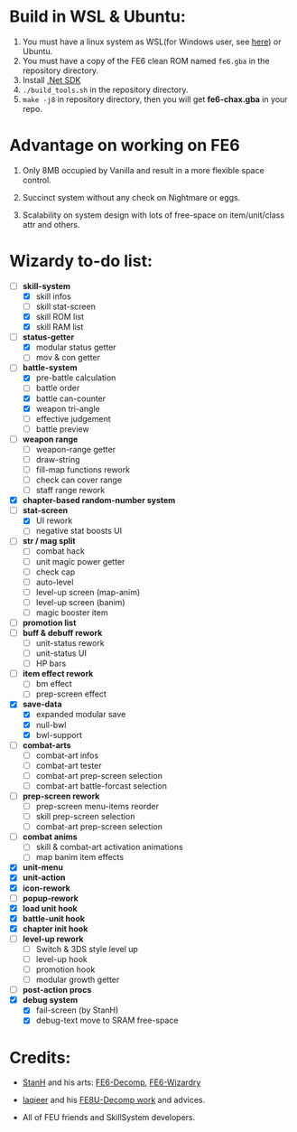 # Build in WSL & Ubuntu:
1. You must have a linux system as WSL(for Windows user, see [here](https://learn.microsoft.com/en-sg/windows/wsl/install)) or Ubuntu.
2. You must have a copy of the FE6 clean ROM named `fe6.gba` in the repository directory.
3. Install [.Net SDK](https://learn.microsoft.com/en-us/dotnet/core/install/linux-ubuntu#2004)
4. `./build_tools.sh` in the repository directory.
5. `make -j8` in repository directory, then you will get **fe6-chax.gba** in your repo.


# Advantage on working on FE6

1. Only 8MB occupied by Vanilla and result in a more flexible space control.

2. Succinct system without any check on Nightmare or eggs.

3. Scalability on system design with lots of free-space on item/unit/class attr and others.

# Wizardy to-do list:
- [ ] **skill-system**
	- [x] skill infos
	- [ ] skill stat-screen
	- [x] skill ROM list
	- [x] skill RAM list
- [ ] **status-getter**
	- [x] modular status getter
	- [ ] mov & con getter
- [ ] **battle-system**
	- [x] pre-battle calculation
	- [ ] battle order
	- [x] battle can-counter
	- [x] weapon tri-angle
	- [ ] effective judgement
	- [ ] battle preview
- [ ] **weapon range**
	- [ ] weapon-range getter
	- [ ] draw-string
	- [ ] fill-map functions rework
	- [ ] check can cover range
	- [ ] staff range rework
- [x] **chapter-based random-number system**
- [ ] **stat-screen**
	- [x] UI rework
	- [ ] negative stat boosts UI
- [ ] **str / mag split**
	- [ ] combat hack
	- [ ] unit magic power getter
	- [ ] check cap
	- [ ] auto-level
	- [ ] level-up screen (map-anim)
	- [ ] level-up screen (banim)
	- [ ] magic booster item
- [ ] **promotion list**
- [ ] **buff & debuff rework**
	- [ ] unit-status rework
	- [ ] unit-status UI
	- [ ] HP bars
- [ ] **item effect rework**
	- [ ] bm effect
	- [ ] prep-screen effect
- [x] **save-data**
	- [x] expanded modular save
	- [x] null-bwl
	- [x] bwl-support
- [ ] **combat-arts**
	- [ ] combat-art infos
	- [ ] combat-art tester
	- [ ] combat-art prep-screen selection
	- [ ] combat-art battle-forcast selection
- [ ] **prep-screen rework**
	- [ ] prep-screen menu-items reorder
	- [ ] skill prep-screen selection
	- [ ] combat-art prep-screen selection
- [ ] **combat anims**
	- [ ] skill & combat-art activation animations
	- [ ] map banim item effects
- [x] **unit-menu**
- [x] **unit-action**
- [x] **icon-rework**
- [ ] **popup-rework**
- [x] **load unit hook**
- [x] **battle-unit hook**
- [x] **chapter init hook**
- [ ] **level-up rework**
	- [ ] Switch & 3DS style level up
	- [ ] level-up hook
	- [ ] promotion hook
	- [ ] modular growth getter
- [ ] **post-action procs**
- [x] **debug system**
	- [x] fail-screen (by StanH)
	- [x] debug-text move to SRAM free-space

# Credits:
* [StanH](https://github.com/StanHash) and his arts: [FE6-Decomp](https://github.com/StanHash/fe6), [FE6-Wizardry](https://github.com/StanHash/fe6-wizardry)

* [laqieer](https://github.com/laqieer) and his [FE8U-Decomp work](https://github.com/laqieer/fireemblem8u) and advices.

* All of FEU friends and SkillSystem developers.
